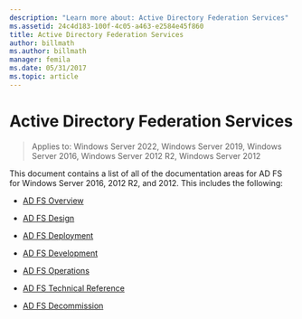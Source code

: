 ```yaml
---
description: "Learn more about: Active Directory Federation Services"
ms.assetid: 24c4d183-100f-4c05-a463-e2584e45f860
title: Active Directory Federation Services
author: billmath
ms.author: billmath
manager: femila
ms.date: 05/31/2017
ms.topic: article
---
```


# Active Directory Federation Services

>Applies to: Windows Server 2022, Windows Server 2019, Windows Server 2016, Windows Server 2012 R2, Windows Server 2012

This document contains a list of all of the documentation areas for AD FS for Windows Server 2016, 2012 R2, and 2012.  This includes the following:

* [AD FS Overview](./ad-fs/ad-fs-overview.md)

* [AD FS Design](ad-fs/AD-FS-Design.md)

* [AD FS Deployment](ad-fs/AD-FS-Deployment.md)

* [AD FS Development](ad-fs/AD-FS-Development.md)

* [AD FS Operations](./ad-fs/ad-fs-operations.md)

* [AD FS Technical Reference](ad-fs/AD-FS-Technical-Reference.md)

* [AD FS Decommission](ad-fs/AD-FS-Decommission.md)
